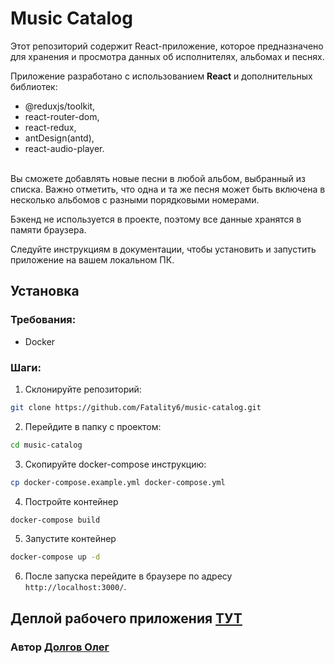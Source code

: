 # Music Catalog

Этот репозиторий содержит React-приложение, которое предназначено для хранения и просмотра данных об исполнителях, альбомах и песнях.

Приложение разработано с использованием **React** и дополнительных библиотек: 
- @reduxjs/toolkit, 
- react-router-dom, 
- react-redux, 
- antDesign(antd), 
- react-audio-player.

<br>
Вы сможете добавлять новые песни в любой альбом, выбранный из списка. Важно отметить, что одна и та же песня может быть включена в несколько альбомов с разными порядковыми номерами.

Бэкенд не используется в проекте, поэтому все данные хранятся в памяти браузера.

Следуйте инструкциям в документации, чтобы установить и запустить приложение на вашем локальном ПК.

## Установка
### Требования: 
- Docker
### Шаги:
1. Склонируйте репозиторий:
```bash
git clone https://github.com/Fatality6/music-catalog.git
```
2. Перейдите в папку с проектом:
```bash
cd music-catalog
```
3. Скопируйте docker-compose инструкцию:
```bash
cp docker-compose.example.yml docker-compose.yml
```
4. Постройте контейнер
```bash
docker-compose build
```
5. Запустите контейнер
```bash
docker-compose up -d
```
6. После запуска перейдите в браузере по адресу `http://localhost:3000/`.


## Деплой рабочего приложения [ТУТ](https://test-catalog-for-qortex.netlify.app/)


### Автор [Долгов Олег](https://github.com/Fatality6)
